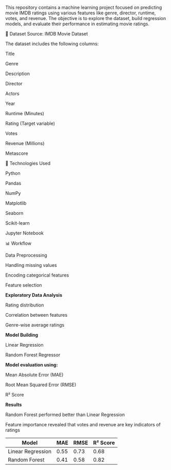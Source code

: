 This repository contains a machine learning project focused on predicting movie IMDB ratings using various features like genre, director, runtime, votes, and revenue. The objective is to explore the dataset, build regression models, and evaluate their performance in estimating movie ratings.

📁 Dataset
Source: IMDB Movie Dataset

The dataset includes the following columns:

Title

Genre

Description

Director

Actors

Year

Runtime (Minutes)

Rating (Target variable)

Votes 

Revenue (Millions)

Metascore


🧰 Technologies Used

Python

Pandas

NumPy

Matplotlib

Seaborn

Scikit-learn

Jupyter Notebook


📊 Workflow

Data Preprocessing

Handling missing values

Encoding categorical features

Feature selection


**Exploratory Data Analysis**

Rating distribution

Correlation between features

Genre-wise average ratings

**Model Building**

Linear Regression

Random Forest Regressor

**Model evaluation using:**

Mean Absolute Error (MAE)

Root Mean Squared Error (RMSE)

R² Score

**Results**

Random Forest performed better than Linear Regression

Feature importance revealed that votes and revenue are key indicators of ratings

| Model             | MAE  | RMSE | R² Score |
| ----------------- | ---- | ---- | -------- |
| Linear Regression | 0.55 | 0.73 | 0.68     |
| Random Forest     | 0.41 | 0.58 | 0.82     |
